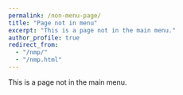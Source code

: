 ```yaml
---
permalink: /non-menu-page/
title: "Page not in menu"
excerpt: "This is a page not in the main menu."
author_profile: true
redirect_from: 
  - "/nmp/"
  - "/nmp.html"
---
```


This is a page not in the main menu.
